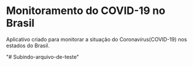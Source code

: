 # Monitoramento do COVID-19 no Brasil

Aplicativo criado para monitorar a situação do Coronavírus(COVID-19) nos estados do Brasil.

"# Subindo-arquivo-de-teste" 
